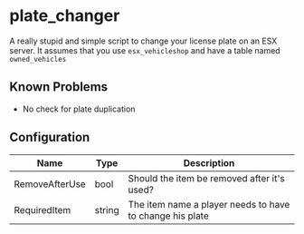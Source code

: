 # plate_changer
A really stupid and simple script to change your license plate on an ESX server. It assumes that you use `esx_vehicleshop` and have a table named `owned_vehicles`

## Known Problems
* No check for plate duplication

## Configuration
| Name | Type | Description |
| ---- | ---- | ----------- |
| RemoveAfterUse | bool | Should the item be removed after it's used? |
| RequiredItem | string | The item name a player needs to have to change his plate |